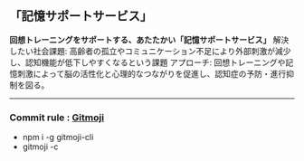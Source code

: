## 「記憶サポートサービス」


**回想トレーニングをサポートする、あたたかい「記憶サポートサービス」**
解決したい社会課題:
高齢者の孤立やコミュニケーション不足により外部刺激が減少し、認知機能が低下しやすくなるという課題
アプローチ:
回想トレーニングや記憶刺激によって脳の活性化と心理的なつながりを促進し、認知症の予防・進行抑制を図る。

---

### Commit rule : [Gitmoji](https://gitmoji.dev/)

- npm i -g gitmoji-cli     
- gitmoji -c

